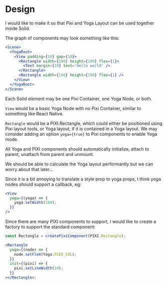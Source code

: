 # Design

I would like to make it so that Pixi and Yoga Layout can be used together inside Solid.

The graph of components may look something like this:

```jsx
<Scene>
  <YogaRoot>
    <View padding={10} gap={10}>
      <Rectangle width={100} height={100} flex={1}>
        <Text margin={10} text='Hello world' />
      </Rectangle>
      <Rectangle width={100} height={100} flex={1} />
    </View>
  </YogaRoot>
</Scene>
```

Each Solid element may be one Pixi Container, one Yoga Node, or both.

`View` would be a basic Yoga Node with no Pixi Container, similar to something like React Native.

`Rectangle` would be a PIXI.Rectangle, which could either be positioned using Pixi layout tools, or Yoga layout, if it is contained in a Yoga layout. We may consider adding an option `yoga={true}` to Pixi components to enable Yoga mode.

All Yoga and PIXI components should automatically initialize, attach to parent, unattach from parent and unmount.

We should be able to calculate the Yoga layout performantly but we can worry about that later...

Since it is a bit annoying to translate a style prop to yoga props, I think yoga nodes should support a callback, eg:

```jsx
<View
  yoga={(yoga) => {
    yoga.setWidth(100);
  }}
/>
```

Since there are many PIXI components to support, I would like to create a factory to support the standard component:

```jsx
const Rectangle = createPixiComponent(PIXI.Rectangle);

<Rectangle
  yoga={(node) => {
    node.setFleX(Yoga.FLEX_COL);
  }}
  init={(pixi) => {
    pixi.setLineWidth(10);
  }}
></Rectangle>;
```

